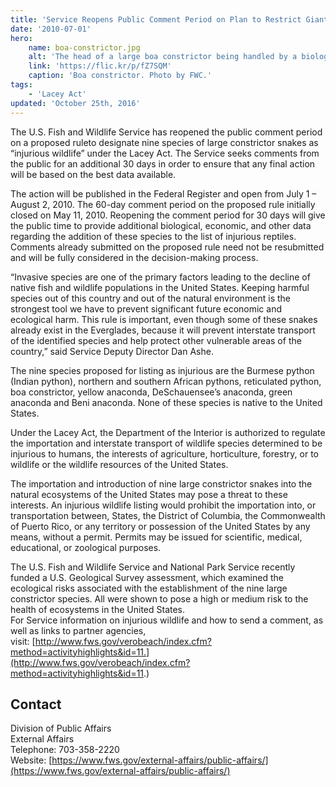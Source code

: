 ```yaml
---
title: 'Service Reopens Public Comment Period on Plan to Restrict Giant Invasive Snakes'
date: '2010-07-01'
hero:
    name: boa-constrictor.jpg
    alt: 'The head of a large boa constrictor being handled by a biologist.'
    link: 'https://flic.kr/p/fZ7SQM'
    caption: 'Boa constrictor. Photo by FWC.'
tags:
    - 'Lacey Act'
updated: 'October 25th, 2016'
---
```


The U.S. Fish and Wildlife Service has reopened the public comment period on a proposed ruleto designate nine species of large constrictor snakes as “injurious wildlife” under the Lacey Act. The Service seeks comments from the public for an additional 30 days in order to ensure that any final action will be based on the best data available.  

The action will be published in the Federal Register and open from July 1 – August 2, 2010\. The 60-day comment period on the proposed rule initially closed on May 11, 2010\. Reopening the comment period for 30 days will give the public time to provide additional biological, economic, and other data regarding the addition of these species to the list of injurious reptiles. Comments already submitted on the proposed rule need not be resubmitted and will be fully considered in the decision-making process.  

“Invasive species are one of the primary factors leading to the decline of native fish and wildlife populations in the United States. Keeping harmful species out of this country and out of the natural environment is the strongest tool we have to prevent significant future economic and ecological harm. This rule is important, even though some of these snakes already exist in the Everglades, because it will prevent interstate transport of the identified species and help protect other vulnerable areas of the country,” said Service Deputy Director Dan Ashe.  

The nine species proposed for listing as injurious are the Burmese python (Indian python), northern and southern African pythons, reticulated python, boa constrictor, yellow anaconda, DeSchauensee’s anaconda, green anaconda and Beni anaconda. None of these species is native to the United States.  

Under the Lacey Act, the Department of the Interior is authorized to regulate the importation and interstate transport of wildlife species determined to be injurious to humans, the interests of agriculture, horticulture, forestry, or to wildlife or the wildlife resources of the United States.  

The importation and introduction of nine large constrictor snakes into the natural ecosystems of the United States may pose a threat to these interests. An injurious wildlife listing would prohibit the importation into, or transportation between, States, the District of Columbia, the Commonwealth of Puerto Rico, or any territory or possession of the United States by any means, without a permit. Permits may be issued for scientific, medical, educational, or zoological purposes.  

The U.S. Fish and Wildlife Service and National Park Service recently funded a U.S. Geological Survey assessment, which examined the ecological risks associated with the establishment of the nine large constrictor species. All were shown to pose a high or medium risk to the health of ecosystems in the United States.  
For Service information on injurious wildlife and how to send a comment, as well as links to partner agencies, visit: [http://www.fws.gov/verobeach/index.cfm?method=activityhighlights&id=11.](http://www.fws.gov/verobeach/index.cfm?method=activityhighlights&id=11.)

## Contact

Division of Public Affairs  
External Affairs  
Telephone: 703-358-2220  
Website: [https://www.fws.gov/external-affairs/public-affairs/](https://www.fws.gov/external-affairs/public-affairs/)
